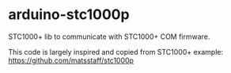 # arduino-stc1000p

STC1000+ lib to communicate with STC1000+ COM firmware.

This code is largely inspired and copied from STC1000+ example:
https://github.com/matsstaff/stc1000p


